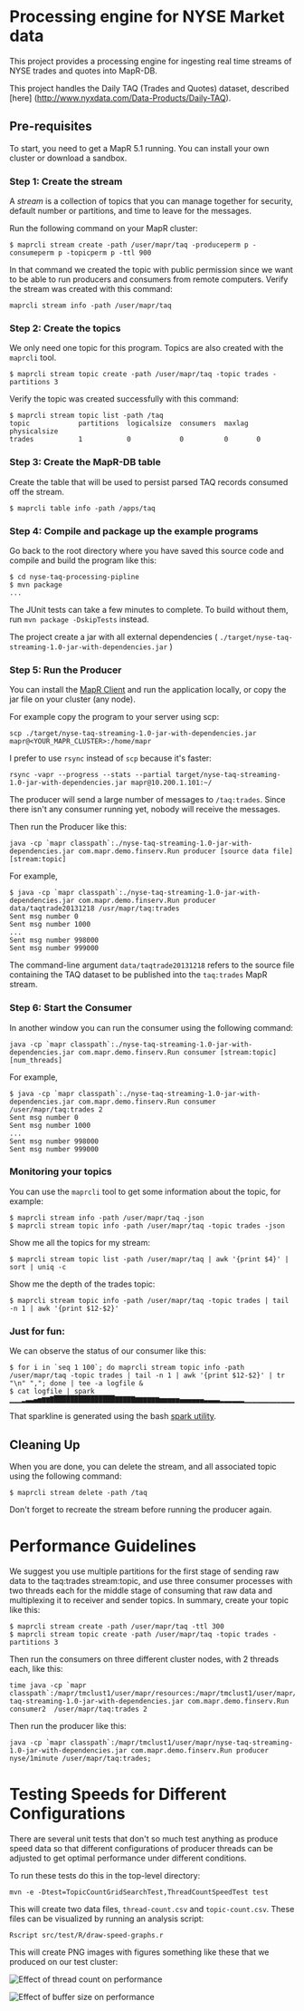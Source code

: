 # Processing engine for NYSE Market data

This project provides a processing engine for ingesting real time streams of NYSE trades and quotes into MapR-DB.

This project handles the Daily TAQ (Trades and Quotes) dataset, described [here] (http://www.nyxdata.com/Data-Products/Daily-TAQ).

## Pre-requisites

To start, you need to get a MapR 5.1 running. You can install your own cluster or download a sandbox.

### Step 1: Create the stream

A *stream* is a collection of topics that you can manage together for security, default number or partitions, and time to leave for the messages.

Run the following command on your MapR cluster:

```
$ maprcli stream create -path /user/mapr/taq -produceperm p -consumeperm p -topicperm p -ttl 900
```

In that command we created the topic with public permission since we want to be able to run producers and consumers from remote computers. Verify the stream was created with this command:

```
maprcli stream info -path /user/mapr/taq
```

### Step 2: Create the topics

We only need one topic for this program. Topics are also created with the `maprcli` tool.

```
$ maprcli stream topic create -path /user/mapr/taq -topic trades -partitions 3
```

Verify the topic was created successfully with this command:

```
$ maprcli stream topic list -path /taq
topic            partitions  logicalsize  consumers  maxlag  physicalsize
trades           1           0            0          0       0
```

### Step 3: Create the MapR-DB table

Create the table that will be used to persist parsed TAQ records consumed off the stream.

```
$ maprcli table info -path /apps/taq
```

### Step 4: Compile and package up the example programs

Go back to the root directory where you have saved this source code and
compile and build the program like this:

```
$ cd nyse-taq-processing-pipline
$ mvn package
...
```

The JUnit tests can take a few minutes to complete. To build without them, run `mvn package -DskipTests` instead.

The project create a jar with all external dependencies ( `./target/nyse-taq-streaming-1.0-jar-with-dependencies.jar` )


### Step 5: Run the Producer

You can install the [MapR Client](http://maprdocs.mapr.com/51/index.html#AdvancedInstallation/SettingUptheClient-client_26982445-d3e146.html) and run the application locally,
or copy the jar file on your cluster (any node).

For example copy the program to your server using scp:

```
scp ./target/nyse-taq-streaming-1.0-jar-with-dependencies.jar mapr@<YOUR_MAPR_CLUSTER>:/home/mapr
```

I prefer to use `rsync` instead of `scp` because it's faster:

```
rsync -vapr --progress --stats --partial target/nyse-taq-streaming-1.0-jar-with-dependencies.jar mapr@10.200.1.101:~/
```

The producer will send a large number of messages to `/taq:trades`. Since there isn't
any consumer running yet, nobody will receive the messages. 

Then run the Producer like this:

```java -cp `mapr classpath`:./nyse-taq-streaming-1.0-jar-with-dependencies.jar com.mapr.demo.finserv.Run producer [source data file] [stream:topic]```

For example,

```
$ java -cp `mapr classpath`:./nyse-taq-streaming-1.0-jar-with-dependencies.jar com.mapr.demo.finserv.Run producer data/taqtrade20131218 /usr/mapr/taq:trades 
Sent msg number 0
Sent msg number 1000
...
Sent msg number 998000
Sent msg number 999000
```

The command-line argument `data/taqtrade20131218` refers to the source file containing the TAQ dataset to be published into the `taq:trades` MapR stream.


### Step 6: Start the Consumer

In another window you can run the consumer using the following command:

```java -cp `mapr classpath`:./nyse-taq-streaming-1.0-jar-with-dependencies.jar com.mapr.demo.finserv.Run consumer [stream:topic] [num_threads]```

For example,

```
$ java -cp `mapr classpath`:./nyse-taq-streaming-1.0-jar-with-dependencies.jar com.mapr.demo.finserv.Run consumer /user/mapr/taq:trades 2
Sent msg number 0
Sent msg number 1000
...
Sent msg number 998000
Sent msg number 999000
```


### Monitoring your topics 

You can use the `maprcli` tool to get some information about the topic, for example:

```
$ maprcli stream info -path /user/mapr/taq -json
$ maprcli stream topic info -path /user/mapr/taq -topic trades -json
```

Show me all the topics for my stream:

```
$ maprcli stream topic list -path /user/mapr/taq | awk '{print $4}' | sort | uniq -c
```

Show me the depth of the trades topic:

```
$ maprcli stream topic info -path /user/mapr/taq -topic trades | tail -n 1 | awk '{print $12-$2}'
```

### Just for fun:

We can observe the status of our consumer like this:

```
$ for i in `seq 1 100`; do maprcli stream topic info -path /user/mapr/taq -topic trades | tail -n 1 | awk '{print $12-$2}' | tr "\n" ","; done | tee -a logfile &
$ cat logfile | spark
▁▁▁▂▃▃▄▅▆▆▇███████████████▇▇▇▇▇▆▆▆▆▆▆▅▅▅▅▅▄▄▄▄▄▄▃▃▃▃▂▂▂▂▂▂▁▁▁▁▁▁▁▁▁▁▁▁▁▁
```

That sparkline is generated using the bash [spark utility](https://github.com/holman/spark).

## Cleaning Up

When you are done, you can delete the stream, and all associated topic using the following command:
```
$ maprcli stream delete -path /taq
```

Don't forget to recreate the stream before running the producer again.

# Performance Guidelines

We suggest you use multiple partitions for the first stage of sending raw data to the taq:trades stream:topic, and use three consumer processes with two threads each for the middle stage of consuming that raw data and multiplexing it to receiver and sender topics.  In summary, create your topic like this:

``` 
$ maprcli stream create -path /user/mapr/taq -ttl 300
$ maprcli stream topic create -path /user/mapr/taq -topic trades -partitions 3
```

Then run the consumers on three different cluster nodes, with 2 threads each, like this:

```
time java -cp `mapr classpath`:/mapr/tmclust1/user/mapr/resources:/mapr/tmclust1/user/mapr/nyse-taq-streaming-1.0-jar-with-dependencies.jar com.mapr.demo.finserv.Run consumer2  /user/mapr/taq:trades 2
```

Then run the producer like this:

```
java -cp `mapr classpath`:/mapr/tmclust1/user/mapr/nyse-taq-streaming-1.0-jar-with-dependencies.jar com.mapr.demo.finserv.Run producer nyse/1minute /user/mapr/taq:trades;
```


# Testing Speeds for Different Configurations
There are several unit tests that don't so much test anything as produce speed data
so that different configurations of producer threads can be adjusted to get optimal 
performance under different conditions. 

To run these tests do this in the top-level directory:

    mvn -e -Dtest=TopicCountGridSearchTest,ThreadCountSpeedTest test

This will create two data files, `thread-count.csv` and `topic-count.csv`. These files can be visualized 
by running an analysis script:

    Rscript src/test/R/draw-speed-graphs.r 

This will create PNG images with figures something like these that we
produced on our test cluster:


![Effect of thread count on performance](images/thread.png)

![Effect of buffer size on performance](images/topics.png)
